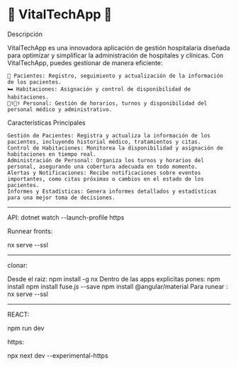 # 🌟 VitalTechApp 🌟
Descripción

VitalTechApp es una innovadora aplicación de gestión hospitalaria diseñada para optimizar y simplificar la administración de hospitales y clínicas. Con VitalTechApp, puedes gestionar de manera eficiente:

    🏥 Pacientes: Registro, seguimiento y actualización de la información de los pacientes.
    🛏️ Habitaciones: Asignación y control de disponibilidad de habitaciones.
    👩‍⚕️👨‍⚕️ Personal: Gestión de horarios, turnos y disponibilidad del personal médico y administrativo.

Características Principales

    Gestión de Pacientes: Registra y actualiza la información de los pacientes, incluyendo historial médico, tratamientos y citas.
    Control de Habitaciones: Monitorea la disponibilidad y asignación de habitaciones en tiempo real.
    Administración de Personal: Organiza los turnos y horarios del personal, asegurando una cobertura adecuada en todo momento.
    Alertas y Notificaciones: Recibe notificaciones sobre eventos importantes, como citas próximas o cambios en el estado de los pacientes.
    Informes y Estadísticas: Genera informes detallados y estadísticas para una mejor toma de decisiones.

----------

API:
dotnet watch --launch-profile https

Runnear fronts:

nx serve --ssl

------------

clonar:

Desde el raiz: npm install -g nx
Dentro de las apps explicitas pones:
npm install
npm install fuse.js --save
npm install @angular/material
Para runear : nx serve --ssl



-------

REACT:

npm run dev


https: 

npx next dev --experimental-https
